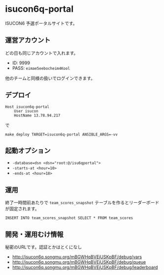 # isucon6q-portal

ISUCON6 予選ポータルサイトです。

## 運営アカウント

どの日も同じアカウントで入れます。

- ID: 9999
- PASS: `eimae5eebocheim4Kool`

他のチームと同様の扱いでログインできます。

## デプロイ

~~~
Host isucon6q-portal
    User isucon
    HostName 13.78.94.217
~~~

で

    make deploy TARGET=isucon6q-portal ANSIBLE_ARGS=-vv

## 起動オプション

- `-database=dsn <dsn="root:@/isu6qportal">`
- `-starts-at <hour=10>`
- `-ends-at <hour=18>`

## 運用

終了一時間前あたりで `team_scores_snapshot` テーブルを作るとリーダーボードが固定されます。

    INSERT INTO team_scores_snapshot SELECT * FROM team_scores

## 開発・運用むけ情報

秘密のURLです。認証とかはとくになし

- http://isucon6q.songmu.org/mBGWHqBVEjUSKpBF/debug/vars
- http://isucon6q.songmu.org/mBGWHqBVEjUSKpBF/debug/queue
- http://isucon6q.songmu.org/mBGWHqBVEjUSKpBF/debug/leaderboard
